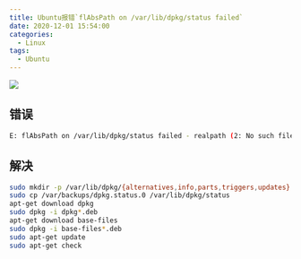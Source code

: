 ```yaml
---
title: Ubuntu报错`flAbsPath on /var/lib/dpkg/status failed`
date: 2020-12-01 15:54:00
categories:
  - Linux
tags:
  - Ubuntu
---
```


![](https://fastly.jsdelivr.net/gh/qbmzc/images/md/wallhaven-xlx8ez.png)

<!-- more -->
## 错误

```bash
E: flAbsPath on /var/lib/dpkg/status failed - realpath (2: No such file or directory)
```
## 解决

```bash
sudo mkdir -p /var/lib/dpkg/{alternatives,info,parts,triggers,updates}
sudo cp /var/backups/dpkg.status.0 /var/lib/dpkg/status
apt-get download dpkg
sudo dpkg -i dpkg*.deb
apt-get download base-files
sudo dpkg -i base-files*.deb
sudo apt-get update
sudo apt-get check
```